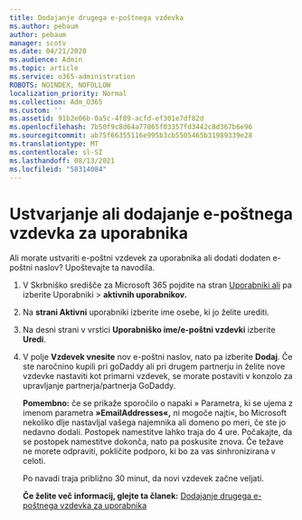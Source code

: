 ```yaml
---
title: Dodajanje drugega e-poštnega vzdevka
ms.author: pebaum
author: pebaum
manager: scotv
ms.date: 04/21/2020
ms.audience: Admin
ms.topic: article
ms.service: o365-administration
ROBOTS: NOINDEX, NOFOLLOW
localization_priority: Normal
ms.collection: Adm_O365
ms.custom: ''
ms.assetid: 91b2e06b-0a5c-4f89-acfd-ef301e7df82d
ms.openlocfilehash: 7b50f9c8d64a77865f03357fd3442c8d367b6e96
ms.sourcegitcommit: ab75f66355116e995b3cb5505465b31989339e28
ms.translationtype: MT
ms.contentlocale: sl-SI
ms.lasthandoff: 08/13/2021
ms.locfileid: "58314084"
---
```

# <a name="create-or-add-an-email-alias-for-a-user"></a>Ustvarjanje ali dodajanje e-poštnega vzdevka za uporabnika

Ali morate ustvariti e-poštni vzdevek za uporabnika ali dodati dodaten e-poštni naslov? Upoštevajte ta navodila.
  
1. V Skrbniško središče za Microsoft 365 pojdite na stran [Uporabniki ali](https://go.microsoft.com/fwlink/p/?linkid=834822) pa izberite Uporabniki   >  **aktivnih uporabnikov.**
    
2. Na **strani Aktivni** uporabniki izberite ime osebe, ki jo želite urediti. 
    
3. Na desni strani v vrstici **Uporabniško ime/e-poštni vzdevki** izberite **Uredi**.
    
4. V polje **Vzdevek vnesite** nov e-poštni naslov, nato pa izberite **Dodaj**. Če ste naročnino kupili pri goDaddy ali pri drugem partnerju in želite nove vzdevke nastaviti kot primarni vzdevek, se morate postaviti v konzolo za upravljanje partnerja/partnerja GoDaddy. 
    
    **Pomembno:** če se prikaže sporočilo o napaki » Parametra, ki se ujema z imenom parametra **»EmailAddresses«,** ni mogoče najti«, bo Microsoft nekoliko dlje nastavljal vašega najemnika ali domeno po meri, če ste jo nedavno dodali. Postopek namestitve lahko traja do 4 ure. Počakajte, da se postopek namestitve dokonča, nato pa poskusite znova. Če težave ne morete odpraviti, pokličite podporo, ki bo za vas sinhronizirana v celoti.
    
    Po navadi traja približno 30 minut, da novi vzdevek začne veljati.
    
    **Če želite več informacij, glejte ta članek:** [Dodajanje drugega e-poštnega vzdevka za uporabnika](https://docs.microsoft.com/microsoft-365/admin/email/add-another-email-alias-for-a-user)
    

